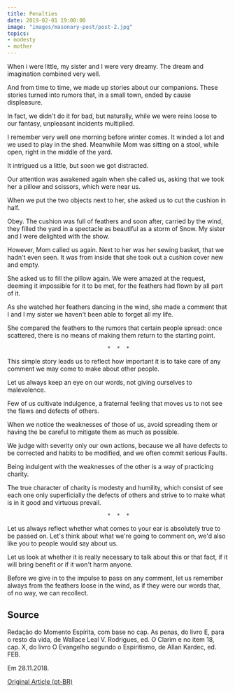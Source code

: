 ```yaml
---
title: Penalties
date: 2019-02-01 19:00:00
image: "images/masonary-post/post-2.jpg"
topics: 
- modesty
- mother
---
```


When i were little, my sister and I were very dreamy. The dream and
imagination combined very well.

And from time to time, we made up stories about our companions. These
stories turned into rumors that, in a small town, ended by
cause displeasure.

In fact, we didn't do it for bad, but naturally, while we were
reins loose to our fantasy, unpleasant incidents multiplied.

I remember very well one morning before winter comes. It winded a lot and
we used to play in the shed. Meanwhile Mom was sitting on a stool, while
open, right in the middle of the yard.

It intrigued us a little, but soon we got distracted.

Our attention was awakened again when she called us, asking that
we took her a pillow and scissors, which were near us.

When we put the two objects next to her, she asked us to cut the
cushion in half.

Obey. The cushion was full of feathers and soon after, carried by the
wind, they filled the yard in a spectacle as beautiful as a storm of
Snow. My sister and I were delighted with the show.

However, Mom called us again. Next to her was her sewing basket,
that we hadn't even seen. It was from inside that she took out a cushion cover
new and empty.

She asked us to fill the pillow again. We were amazed at the
request, deeming it impossible for it to be met, for the feathers had flown by
all part of it.

As she watched her feathers dancing in the wind, she made a comment that I and I
my sister we haven't been able to forget all my life.

She compared the feathers to the rumors that certain people spread: once
scattered, there is no means of making them return to the starting point.

                                    *  *  *

This simple story leads us to reflect how important it is to take care of
any comment we may come to make about other people.

Let us always keep an eye on our words, not giving ourselves to malevolence.

Few of us cultivate indulgence, a fraternal feeling that moves us to
not see the flaws and defects of others.

When we notice the weaknesses of those of us, avoid spreading them or having the
be careful to mitigate them as much as possible.

We judge with severity only our own actions, because we all have
defects to be corrected and habits to be modified, and we often commit serious
Faults.

Being indulgent with the weaknesses of the other is a way of practicing charity.

The true character of charity is modesty and humility, which consist of
see each one only superficially the defects of others and strive to
to make what is in it good and virtuous prevail.

                                    *  *  *

Let us always reflect whether what comes to your ear is absolutely true to
be passed on. Let's think about what we're going to comment on, we'd also like you to
people would say about us.

Let us look at whether it is really necessary to talk about this or that fact, if it will bring
benefit or if it won't harm anyone.

Before we give in to the impulse to pass on any comment, let us remember
always from the feathers loose in the wind, as if they were our words that, of
no way, we can recollect.

## Source
Redação do Momento Espírita, com base no cap. As penas,
do livro E, para o resto da vida, de Wallace Leal V. Rodrigues,
ed. O Clarim e no item 18, cap. X, do livro O Evangelho
segundo o Espiritismo, de Allan Kardec, ed. FEB.

Em 28.11.2018.


[Original Article (pt-BR)](http://momento.com.br/pt/ler_texto.php?id=5598)
